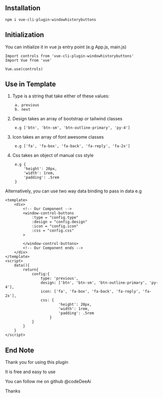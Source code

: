 ## Installation

    npm i vue-cli-plugin-windowhistorybuttons

## Initialization

You can initialize it in  vue js entry point (e.g App.js, main.js)

    Import controls from 'vue-cli-plugin-windowhistorybuttons'
    Import Vue from 'vue'

    Vue.use(controls)

## Use in Template


<template>

    <!-- Our Plugin component -->
    <window-control-buttons
        :type = "String"
        :design = "Array"
        :icon = "Array"
        :css = "Object"
    >
    </window-control-buttons>
    <!-- Our Plugin Component -->
    
</template>


1. Type is a string that take either of these values:

        a. previous
        b. next

2. Design takes an array of bootstrap or tailwind classes

        e.g ['btn', 'btn-sm', 'btn-outline-primary', 'py-4']

3. Icon takes an array of font awesome classes 

        e.g ['fa', 'fa-box', 'fa-back', 'fa-reply', 'fa-2x']

4. Css takes an object of manual css style 

        e.g {
            'height': 20px,
            'width': 1rem,
            'padding': .5rem
        }

Alternatively, you can use two way data binding to pass in data
e.g

    <template>
        <div>
            <!-- Our Component -->
            <window-control-buttons
                :type = "config.type"
                :design = "config.design"
                :icon = "config.icon"
                :css = "config.css"
            >

            </window-control-buttons>
            <!-- Our Component ends -->
        </div>
    </template>
    <script>
        data(){
            return{
                config:{
                    type: 'previous',
                    design: ['btn', 'btn-sm', 'btn-outline-primary', 'py-4'],
                    icon: ['fa', 'fa-box', 'fa-back', 'fa-reply', 'fa-2x'],
                    css: {
                            'height': 20px,
                            'width': 1rem,
                            'padding': .5rem
                        }
                }
            }
        }
    </script>

## End Note
Thank you for using this plugin

It is free and easy to use

You can follow me on github @codeDeeAi

Thanks  
